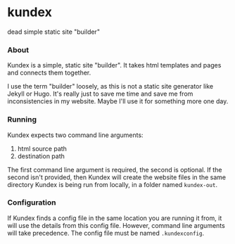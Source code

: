 # kundex
dead simple static site "builder"

### About

Kundex is a simple, static site "builder". It takes html templates and pages and connects them together.

I use the term "builder" loosely, as this is not a static site generator like Jekyll or Hugo. It's really just to save me time and save me from inconsistencies in my website. Maybe I'll use it for something more one day.

### Running

Kundex expects two command line arguments:
1) html source path
2) destination path

The first command line argument is required, the second is optional. If the second isn't provided, then Kundex will create the website files in the same directory Kundex is being run from locally, in a folder named `kundex-out`.

### Configuration

If Kundex finds a config file in the same location you are running it from, it will use the details from this config file. However, command line arguments will take precedence. The config file must be named `.kundexconfig`.
